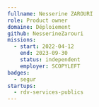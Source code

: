 ```yaml
---
fullname: Nesserine ZAROURI
role: Product owner
domaine: Déploiement
github: NesserineZarouri
missions:
  - start: 2022-04-12
    end: 2023-09-30
    status: independent
    employer: SCOPYLEFT
badges:
  - segur
startups:
  - rdv-services-publics
---
```


